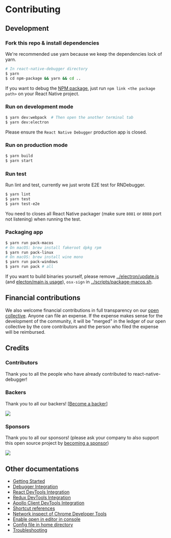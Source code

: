 # Contributing

## Development

### Fork this repo & install dependencies

We're recommended use yarn because we keep the dependencies lock of yarn.

```bash
# In react-native-debugger directory
$ yarn
$ cd npm-package && yarn && cd ..
```

If you want to debug the [NPM package](../npm-package), just run `npm link <the package path>` on your React Native project.

### Run on development mode

```bash
$ yarn dev:webpack  # Then open the another terminal tab
$ yarn dev:electron
```

Please ensure the `React Native Debugger` production app is closed.

### Run on production mode

```bash
$ yarn build
$ yarn start
```

### Run test

Run lint and test, currently we just wrote E2E test for RNDebugger.

```bash
$ yarn lint
$ yarn test
$ yarn test-e2e
```

You need to closes all React Native packager (make sure `8081` or `8088` port not listening) when running the test.

### Packaging app

```bash
$ yarn run pack-macos
# On macOS: brew install fakeroot dpkg rpm
$ yarn run pack-linux
# On macOS: brew install wine mono
$ yarn run pack-windows
$ yarn run pack # all
```

If you want to build binaries yourself, please remove [../electron/update.js](electron/update.js) (and [electon/main.js usage](electon/main.js)), `osx-sign` in [../scripts/package-macos.sh](scripts/package-macos.sh).

## Financial contributions

We also welcome financial contributions in full transparency on our [open collective](https://opencollective.com/react-native-debugger).
Anyone can file an expense. If the expense makes sense for the development of the community, it will be "merged" in the ledger of our open collective by the core contributors and the person who filed the expense will be reimbursed.

## Credits

### Contributors

Thank you to all the people who have already contributed to react-native-debugger!

### Backers

Thank you to all our backers! [[Become a backer](https://opencollective.com/react-native-debugger#backer)]

<a href="https://opencollective.com/react-native-debugger#backers" target="_blank"><img src="https://opencollective.com/react-native-debugger/backers.svg?width=890"></a>

### Sponsors

Thank you to all our sponsors! (please ask your company to also support this open source project by [becoming a sponsor](https://opencollective.com/react-native-debugger#sponsor))

<a href="https://opencollective.com/react-native-debugger#backers" target="_blank"><img src="https://opencollective.com/react-native-debugger/sponsors.svg?width=890"></a>

## Other documentations

- [Getting Started](getting-started.md)
- [Debugger Integration](debugger-integration.md)
- [React DevTools Integration](react-devtools-integration.md)
- [Redux DevTools Integration](redux-devtools-integration.md)
- [Apollo Client DevTools Integration](apollo-client-devtools-integration.md)
- [Shortcut references](shortcut-references.md)
- [Network inspect of Chrome Developer Tools](network-inspect-of-chrome-devtools.md)
- [Enable open in editor in console](enable-open-in-editor-in-console.md)
- [Config file in home directory](config-file-in-home-directory.md)
- [Troubleshooting](troubleshooting.md)
